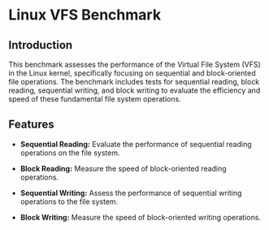 # Linux VFS Benchmark

## Introduction

This benchmark assesses the performance of the Virtual File System (VFS) in the Linux kernel, specifically focusing on sequential and block-oriented file operations. The benchmark includes tests for sequential reading, block reading, sequential writing, and block writing to evaluate the efficiency and speed of these fundamental file system operations.

## Features

- **Sequential Reading:** Evaluate the performance of sequential reading operations on the file system.

- **Block Reading:** Measure the speed of block-oriented reading operations.

- **Sequential Writing:** Assess the performance of sequential writing operations to the file system.

- **Block Writing:** Measure the speed of block-oriented writing operations.
